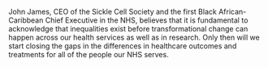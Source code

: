 John James, CEO of the Sickle Cell Society and the first Black African-Caribbean Chief Executive in the NHS, believes that it is fundamental to acknowledge that inequalities exist before transformational change can happen across our health services as well as in research. Only then will we start closing the gaps in the differences in healthcare outcomes and treatments for all of the people our NHS serves.
